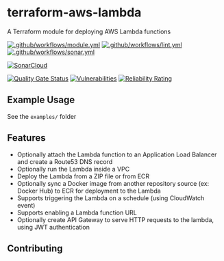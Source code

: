# terraform-aws-lambda

A Terraform module for deploying AWS Lambda functions

[![.github/workflows/module.yml](https://github.com/champ-oss/terraform-aws-lambda/actions/workflows/module.yml/badge.svg?branch=main)](https://github.com/champ-oss/terraform-aws-lambda/actions/workflows/module.yml)
[![.github/workflows/lint.yml](https://github.com/champ-oss/terraform-aws-lambda/actions/workflows/lint.yml/badge.svg?branch=main)](https://github.com/champ-oss/terraform-aws-lambda/actions/workflows/lint.yml)
[![.github/workflows/sonar.yml](https://github.com/champ-oss/terraform-aws-lambda/actions/workflows/sonar.yml/badge.svg)](https://github.com/champ-oss/terraform-aws-lambda/actions/workflows/sonar.yml)

[![SonarCloud](https://sonarcloud.io/images/project_badges/sonarcloud-black.svg)](https://sonarcloud.io/summary/new_code?id=terraform-aws-lambda_champ-oss)

[![Quality Gate Status](https://sonarcloud.io/api/project_badges/measure?project=terraform-aws-lambda_champ-oss&metric=alert_status)](https://sonarcloud.io/summary/new_code?id=terraform-aws-lambda_champ-oss)
[![Vulnerabilities](https://sonarcloud.io/api/project_badges/measure?project=terraform-aws-lambda_champ-oss&metric=vulnerabilities)](https://sonarcloud.io/summary/new_code?id=terraform-aws-lambda_champ-oss)
[![Reliability Rating](https://sonarcloud.io/api/project_badges/measure?project=terraform-aws-lambda_champ-oss&metric=reliability_rating)](https://sonarcloud.io/summary/new_code?id=terraform-aws-lambda_champ-oss)

## Example Usage

See the `examples/` folder

## Features

- Optionally attach the Lambda function to an Application Load Balancer and create a Route53 DNS record
- Optionally run the Lambda inside a VPC
- Deploy the Lambda from a ZIP file or from ECR
- Optionally sync a Docker image from another repository source (ex: Docker Hub) to ECR for deployment to the Lambda
- Supports triggering the Lambda on a schedule (using CloudWatch event)
- Supports enabling a Lambda function URL
- Optionally create API Gateway to serve HTTP requests to the lambda, using JWT authentication


## Contributing
